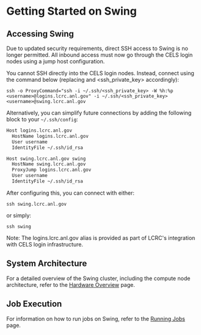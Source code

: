# Getting Started on Swing

## Accessing Swing

Due to updated security requirements, direct SSH access to Swing is no longer permitted. All inbound access must now go through the CELS login nodes using a jump host configuration.

You cannot SSH directly into the CELS login nodes. Instead, connect using the command below (replacing <username> and <ssh_private_key> accordingly):

`ssh -o ProxyCommand="ssh -i ~/.ssh/<ssh_private_key> -W %h:%p <username>@logins.lcrc.anl.gov" -i ~/.ssh/<ssh_private_key> <username>@swing.lcrc.anl.gov`

Alternatively, you can simplify future connections by adding the following block to your `~/.ssh/config`:

```bash
Host logins.lcrc.anl.gov
  HostName logins.lcrc.anl.gov
  User username
  IdentityFile ~/.ssh/id_rsa

Host swing.lcrc.anl.gov swing
  HostName swing.lcrc.anl.gov
  ProxyJump logins.lcrc.anl.gov
  User username
  IdentityFile ~/.ssh/id_rsa
```

After configuring this, you can connect with either:

`ssh swing.lcrc.anl.gov`

or simply:

`ssh swing`

Note: The logins.lcrc.anl.gov alias is provided as part of LCRC's integration with CELS login infrastructure.

## System Architecture

For a detailed overview of the Swing cluster, including the compute node architecture, refer to the [Hardware Overview](../swing/hardware-overview-swing.md) page.

## Job Execution

For information on how to run jobs on Swing, refer to the [Running Jobs](../swing/running-jobs-swing.md) page.